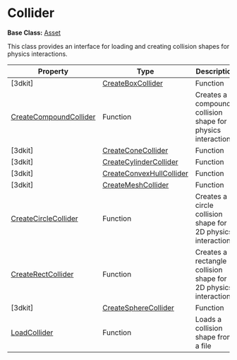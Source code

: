 # Collider

**Base Class:** [Asset](Asset.md)

This class provides an interface for loading and creating collision shapes for physics interactions.

| Property | Type | Description |
| ----- | ----- | ----- |
[3dkit] | [CreateBoxCollider](CreateCollisionBox_FP.md) | Function | Creates a box collision shape for physics interactions. |
| [CreateCompoundCollider](CreateCollisionCompound.md) | Function | Creates a compound collision shape for physics interactions. |
[3dkit] | [CreateConeCollider](CreateCollisionCone_FP.md) | Function | Creates a cone collision shape for physics interactions. |
[3dkit] | [CreateCylinderCollider](CreateCollisionCylinder_32f.md) | Function | Creates a cylinder collision shape for physics interactions. |
[3dkit] | [CreateConvexHullCollider](CreateCollisionConvexHull.md) | Function | Creates a convex hull collision shape for physics interactions. |
[3dkit] | [CreateMeshCollider](CreateCollisionMesh.md) | Function | Creates a mesh collision shape for physics interactions. |
| [CreateCircleCollider](CreateCircleCollider.md) | Function | Creates a circle collision shape for 2D physics interactions |
| [CreateRectCollider](CreateRectCollider.md) | Function | Creates a rectangle collision shape for 2D physics interactions |
[3dkit] | [CreateSphereCollider](CreateCollisionSphere_32f.md) | Function | Creates a sphere collision shape for physics interactions. |
| [LoadCollider](LoadCollision.md) | Function | Loads a collision shape from a file |
